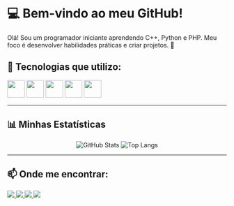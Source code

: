 # 💻 Bem-vindo ao meu GitHub!

Olá! Sou um programador iniciante aprendendo C++, Python e PHP. Meu foco é desenvolver habilidades práticas e criar projetos. 🚀

## 🚀 Tecnologias que utilizo:
<div>
  <img src="https://cdn.jsdelivr.net/gh/devicons/devicon/icons/cplusplus/cplusplus-original.svg" width="40" height="40" />
  <img src="https://cdn.jsdelivr.net/gh/devicons/devicon/icons/python/python-original.svg" width="40" height="40" />
  <img src="https://cdn.jsdelivr.net/gh/devicons/devicon/icons/php/php-original.svg" width="40" height="40" />
  <img src="https://cdn.jsdelivr.net/gh/devicons/devicon/icons/html5/html5-original.svg" width="40" height="40" />
  <img src="https://cdn.jsdelivr.net/gh/devicons/devicon/icons/css3/css3-original.svg" width="40" height="40" />
</div>

---

## 📊 Minhas Estatísticas
<div align="center">
  <img src="https://github-readme-stats.vercel.app/api?username=joaovitorwp&show_icons=true&theme=radical" alt="GitHub Stats" />
  <img src="https://github-readme-stats.vercel.app/api/top-langs/?username=joaovitorwp&layout=compact&theme=radical" alt="Top Langs" />
</div>

---

## 📫 Onde me encontrar:
<div>
  <a href="https://instagram.com/joaovitorw1" target="_blank">
    <img src="https://img.shields.io/badge/-Instagram-E4405F?style=for-the-badge&logo=instagram&logoColor=white" />
  </a>
  <a href="https://discord.com/" target="_blank">
    <img src="https://img.shields.io/badge/-Discord-5865F2?style=for-the-badge&logo=discord&logoColor=white" />
  </a>
  <a href="mailto:joaovitorwagnerp@gmail.com" target="_blank">
    <img src="https://img.shields.io/badge/-Gmail-D14836?style=for-the-badge&logo=gmail&logoColor=white" />
  </a>
  <a href="https://linkedin.com/in/joão-vitor-wagner-pereira-77429b305/" target="_blank">
    <img src="https://img.shields.io/badge/-LinkedIn-0077B5?style=for-the-badge&logo=linkedin&logoColor=white" />
  </a>
</div>

